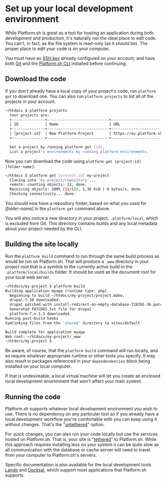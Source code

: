 # Set up your local development environment

While Platform.sh is great as a tool for hosting an application during both development and production, it's naturally not the ideal place to edit code.  You can't, in fact, as the file system is read-only (as it should be).  The proper place to edit your code is on your computer.

You must have an [SSH key](/gettingstarted/tools.md#ssh) already configured on your account, and have both [Git](/gettingstarted/tools.md#git) and the [Platform.sh CLI](/gettingstarted/cli.md) installed before continuing.

## Download the code

If you don't already have a local copy of your project's code, run `platform get` to download one. You can also run `platform projects` to list all of the projects in your account.

```bash
~/htdocs $ platform projects
  Your projects are:
  +---------------+----------------------------+------------------------------------------------+
  | ID            | Name                       | URL                                            |
  +---------------+----------------------------+------------------------------------------------+
  | [project-id]  | New Platform Project       | https://eu.platform.sh/#/projects/[project-id] |
  +---------------+----------------------------+------------------------------------------------+

  Get a project by running platform get [id].
  List a project's environments by running platform environments.
```

Now you can download the code using `platform get [project-id] [folder-name]`:

```bash
~/htdocs $ platform get [project-id] my-project
  Cloning into 'my-project/repository'...
  remote: counting objects: 11, done.
  Receiving objects: 100% (11/11), 1.36 KiB | 0 bytes/s, done.
  Checking connectivity... done.
```

You should now have a repository folder, based on what you used for *[folder-name]* in the `platform get` command above.

You will also notice a new directory in your project, `.platform/local`, which is excluded from Git.  This directory contains builds and any local metadata about your project needed by the CLI.

## Building the site locally

Run the `platform build` command to run through the same build process as would be run on Platform.sh.  That will produce a `_www` directory in your project root that is a symlink to the currently active build in the `.platform/local/builds` folder. It should be used as the document root for your local web server.

```bash
~/htdocs/my-project $ platform build
Building application myapp (runtime type: php)
  Beginning to build ~/htdocs/my-project/project.make.
  drupal-7.38 downloaded.
  drupal patched with install-redirect-on-empty-database-728702-36.patch.
  Generated PATCHES.txt file for drupal
  platform-7.x-1.3 downloaded.
Running post-build hooks
Symlinking files from the 'shared' directory to sites/default

Build complete for application myapp
Web root: ~/htdocs/my-project/_www
~/htdocs/my-project $
```

Be aware, of course, that the `platform build` command will run locally, and so require whatever appropriate runtime or other tools you specify.  It may also result in packages referenced in your `dependendencies` block being installed on your local computer.

If that is undesireable, a local virtual machine will let you create an enclosed local development environment that won't affect your main system.

## Running the code

Platform.sh supports whatever local development environment you wish to use.  There is no dependency on any particular tool so if you already have a local development workflow you're comfortable with you can keep using it without changes.  That's the "[untethered](/gettingstarted/local/untethered.md)" option.

For quick changes, you can also run your code locally but use the services hosted on Platform.sh.  That is, your site is "[tethered](/gettingstarted/local/tethered.md)" to Platform.sh.  While this approach requires installing less on your system it can be quite slow as all communication with the database or cache server will need to travel from your computer to Platform.sh's servers.

Specific documentation is also available for the local development tools [Lando](/development/local/lando.md) and [Docksal](/development/local/docksal.md), which support most applications that Platform.sh supports.
